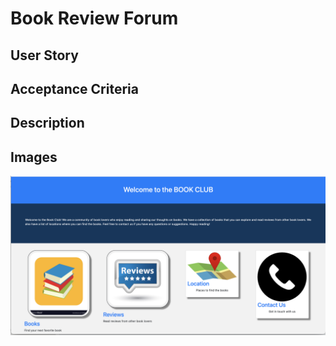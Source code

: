 # Book Review Forum

## User Story



## Acceptance Criteria
    


## Description 


## Images
![alt text](image.png)
